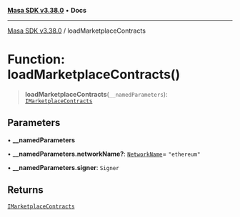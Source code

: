 [**Masa SDK v3.38.0**](../README.md) • **Docs**

***

[Masa SDK v3.38.0](../globals.md) / loadMarketplaceContracts

# Function: loadMarketplaceContracts()

> **loadMarketplaceContracts**(`__namedParameters`): [`IMarketplaceContracts`](../interfaces/IMarketplaceContracts.md)

## Parameters

• **\_\_namedParameters**

• **\_\_namedParameters.networkName?**: [`NetworkName`](../type-aliases/NetworkName.md)= `"ethereum"`

• **\_\_namedParameters.signer**: `Signer`

## Returns

[`IMarketplaceContracts`](../interfaces/IMarketplaceContracts.md)

